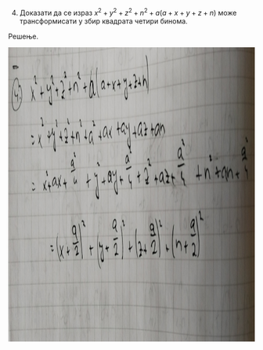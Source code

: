 4. Доказати да се израз $x^2+y^2+z^2+n^2+a(a+x+y+z+n)$ може трансформисати у збир квадрата четири бинома.

Решење.

<img src="slike/4jel.jpg" alt="слика 1" style="height: 600px; width:800px;"/>
